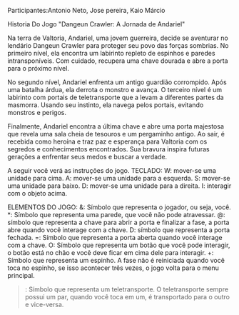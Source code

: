 Participantes:Antonio Neto, Jose pereira, Kaio Márcio

Historia Do Jogo
 "Dangeun Crawler: A Jornada de Andariel"

Na terra de Valtoria, Andariel, uma jovem guerreira, decide se aventurar no lendário Dangeun Crawler para proteger seu povo das forças sombrias. No primeiro nível, ela encontra um labirinto repleto de espinhos e paredes intransponíveis. Com cuidado, recupera uma chave dourada e abre a porta para o próximo nível. 

No segundo nível, Andariel enfrenta um antigo guardião corrompido. Após uma batalha árdua, ela derrota o monstro e avança. O terceiro nível é um labirinto com portais de teletransporte que a levam a diferentes partes da masmorra. Usando seu instinto, ela navega pelos portais, evitando monstros e perigos.

Finalmente, Andariel encontra a última chave e abre uma porta majestosa que revela uma sala cheia de tesouros e um pergaminho antigo. Ao sair, é recebida como heroína e traz paz e esperança para Valtoria com os segredos e conhecimentos encontrados. Sua bravura inspira futuras gerações a enfrentar seus medos e buscar a verdade.

A seguir você verá as instruções do jogo. TECLADO: W: mover-se uma unidade para cima. A: mover-se uma unidade para a esquerda. S: mover-se uma unidade para baixo. D: mover-se uma unidade para a direita. I: interagir com o objeto acima.

ELEMENTOS DO JOGO: 
&: Símbolo que representa o jogador, ou seja, você.
*: Símbolo que representa uma parede, que você não pode atravessar.
@: símbolo que representa a chave para abrir a porta e finalizar a fase, a porta abre quando você interage com a chave. 
D: símbolo que representa a porta fechada. =: Símbolo que representa a porta aberta quando você interage com a chave. 
O: Símbolo que representa um botão que você pode interagir, o botão está no chão e você deve ficar em cima dele para interagir. 
+: Símbolo que representa um espinho. A fase não é reiniciada quando você toca no espinho, se isso acontecer três vezes, o jogo volta para o menu principal.
>: Símbolo que representa um teletransporte. O teletransporte sempre possui um par, quando você toca em um, é transportado para o outro e vice-versa.
